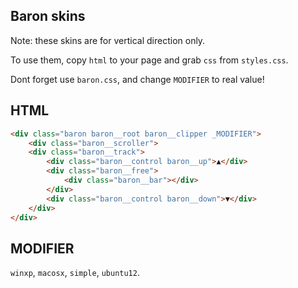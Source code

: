 ## Baron skins

Note: these skins are for vertical direction only.

To use them, copy `html` to your page and grab `css` from `styles.css`.

Dont forget use `baron.css`, and change `MODIFIER` to real value!

## HTML

```html
<div class="baron baron__root baron__clipper _MODIFIER">
    <div class="baron__scroller">
    <div class="baron__track">
        <div class="baron__control baron__up">▲</div>
        <div class="baron__free">
            <div class="baron__bar"></div>
        </div>
        <div class="baron__control baron__down">▼</div>
    </div>
</div>
```

## MODIFIER

`winxp`, `macosx`, `simple`, `ubuntu12`.